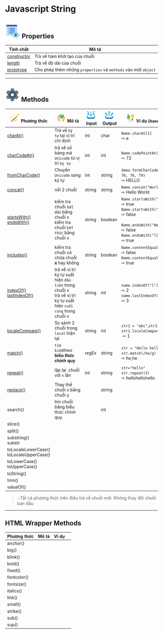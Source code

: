 # Javascript String

## <img src="https://raw.githubusercontent.com/Zenfection/Image/master/2021/04/24-13-17-07-icons8-show_property.png" title="" alt="icons8-show_property.png" width="50"> Properties

| Tính chất                                                                   | Mô tả                                                          |
| --------------------------------------------------------------------------- | -------------------------------------------------------------- |
| [constructor](https://www.w3schools.com/jsref/jsref_constructor_string.asp) | Trả về hàm khởi tạo của chuỗi                                  |
| [length](https://www.w3schools.com/jsref/jsref_length_string.asp)           | Trả về độ dài của chuỗi                                        |
| [prototype](https://www.w3schools.com/jsref/jsref_prototype_string.asp)     | Cho phép thêm những `properties` và `methods` vào một `object` |

---

## ![icons8-settings.png](https://raw.githubusercontent.com/Zenfection/Image/master/2021/04/24-13-18-15-icons8-settings.png) Methods



| ![icons8-magic_wand.png](https://raw.githubusercontent.com/Zenfection/Image/master/2021/04/24-15-21-11-icons8-magic_wand.png) Phương thức | ![icons8-handle_with_care.png](https://raw.githubusercontent.com/Zenfection/Image/master/2021/04/24-15-19-20-icons8-handle_with_care.png) Mô tả | ![icons8-input.png](https://raw.githubusercontent.com/Zenfection/Image/master/2021/04/24-15-18-48-icons8-input.png) Input | ![icons8-output.png](https://raw.githubusercontent.com/Zenfection/Image/master/2021/04/24-15-18-39-icons8-output.png) Output | ![icons8-energy_saving_bulb.png](https://raw.githubusercontent.com/Zenfection/Image/master/2021/04/24-15-20-02-icons8-energy_saving_bulb.png) Ví dụ (`Name` = `Hello`) |
| ----------------------------------------------------------------------------------------------------------------------------------------- | ----------------------------------------------------------------------------------------------------------------------------------------------- | ------------------------------------------------------------------------------------------------------------------------- | ---------------------------------------------------------------------------------------------------------------------------- | ---------------------------------------------------------------------------------------------------------------------------------------------------------------------- |
| [charAt()](https://www.w3schools.com/jsref/jsref_charat.asp)                                                                              | Trả về `ký tự` tại vị trí chỉ định                                                                                                              | int                                                                                                                       | char                                                                                                                         | `Name.charAt[1]`<br>⇨ e                                                                                                                                                |
| [charCodeAt()](https://www.w3schools.com/jsref/jsref_charcodeat.asp)                                                                      | trả về số bảng mã `Unicode` từ vị trí `ký tự`                                                                                                   | int                                                                                                                       | int                                                                                                                          | `Name.codePointAt(0)` <br>⇨ 72                                                                                                                                         |
| [fromCharCode()](https://www.w3schools.com/jsref/jsref_fromcharcode.asp)                                                                  | Chuyển `Unicode` sang ký tự                                                                                                                     | int                                                                                                                       | string                                                                                                                       | `demo.formCharCode(72, 69, 76, 76, 79)`<br>⇨ HELLO                                                                                                                     |
| [concat()](https://www.w3schools.com/jsref/jsref_concat_string.asp)                                                                       | nối 2 chuỗi                                                                                                                                     | string                                                                                                                    | string                                                                                                                       | `Name.concat("World")` <br>⇨ Hello World                                                                                                                               |
| [startsWith()](https://www.w3schools.com/jsref/jsref_startswith.asp)<br>[endsWith()](https://www.w3schools.com/jsref/jsref_endswith.asp)  | kiểm tra chuỗi `bắt đầu` bằng chuỗi x<br>kiểm tra chuỗi `kết thúc` bằng chuỗi x                                                                 | string                                                                                                                    | boolean                                                                                                                      | `Name.startsWith("He")`<br>⇨ true<br>`Name.startsWith("llo")`<br>⇨ false<br><br>`Name.endsWith("He")`<br>⇨ false<br>`Name.endsWith("llo")`<br>⇨ true                   |
| [includes()](https://www.w3schools.com/jsref/jsref_includes.asp)                                                                          | kiểm tra chuỗi có chứa chuỗi **x** hay không                                                                                                    | string                                                                                                                    | boolean                                                                                                                      | `Name.contentEquals("el")`<br>⇨ false<br>`Name.contentEquals("Hello")`<br>⇨ true                                                                                       |
| [indexOf()](https://www.w3schools.com/jsref/jsref_indexof.asp)<br>[lastIndexOf()](https://www.w3schools.com/jsref/jsref_lastindexof.asp)  | trả về vị trí ký tự xuất hiện `đầu tiên` trong chuỗi x<br>trả về vị trí ký tự xuất hiện `cuồi cùng` trong chuỗi x                               | string                                                                                                                    | int                                                                                                                          | `name.indexOf("l")`<br>⇨ 2<br>`name.lastIndexOf("l")`<br>  ⇨ 3                                                                                                         |
| [localeCompare()](https://www.w3schools.com/jsref/jsref_localecompare.asp)                                                                | So sánh 2 chuỗi trong `local` hiện tại                                                                                                          | string                                                                                                                    | int                                                                                                                          | `str1 = "abc"`,`str2 = "ab"`<br>`str1.localeCompare(str2)`<br> ⇨ 1                                                                                                     |
| [match()](https://www.w3schools.com/jsref/jsref_match.asp)                                                                                | `tìm kiếm`theo **biểu thức chính quy**                                                                                                          | regEx                                                                                                                     | string                                                                                                                       | `str = "Hello hell, hehehe"`<br>`str.match(/he/g)`<br>⇨ he,he                                                                                                          |
| [repeat()](https://www.w3schools.com/jsref/jsref_repeat.asp)                                                                              | lặp lại  chuỗi với `n` lần                                                                                                                      | int                                                                                                                       | string                                                                                                                       | `str="hello"`<br>`str.repeat(3)`<br>⇨ hellohellohello                                                                                                                  |
| [replace()](https://www.w3schools.com/jsref/jsref_replace.asp)                                                                            | Thay thế chuỗi x bằng chuỗi y                                                                                                                   |                                                                                                                           | string                                                                                                                       |                                                                                                                                                                        |
| search()                                                                                                                                  | tìm chuỗi bằng biểu thức chính quy                                                                                                              |                                                                                                                           | int                                                                                                                          |                                                                                                                                                                        |
| slice()                                                                                                                                   |                                                                                                                                                 |                                                                                                                           |                                                                                                                              |                                                                                                                                                                        |
| split()                                                                                                                                   |                                                                                                                                                 |                                                                                                                           |                                                                                                                              |                                                                                                                                                                        |
| substring()<br>substr                                                                                                                     |                                                                                                                                                 |                                                                                                                           |                                                                                                                              |                                                                                                                                                                        |
| toLocaleLowerCase()<br>toLocaleUpperCase()                                                                                                |                                                                                                                                                 |                                                                                                                           |                                                                                                                              |                                                                                                                                                                        |
| toLowerCase()<br>toUpperCase()                                                                                                            |                                                                                                                                                 |                                                                                                                           |                                                                                                                              |                                                                                                                                                                        |
| toString()                                                                                                                                |                                                                                                                                                 |                                                                                                                           |                                                                                                                              |                                                                                                                                                                        |
| trim()                                                                                                                                    |                                                                                                                                                 |                                                                                                                           |                                                                                                                              |                                                                                                                                                                        |
| valueOf()                                                                                                                                 |                                                                                                                                                 |                                                                                                                           |                                                                                                                              |                                                                                                                                                                        |

> 💡Tất cả phương thức trên điều trả về chuỗi mới. Không thay đổi chuỗi ban đầu

---

## HTML Wrapper Methods

| Phương thức | Mô tả | Ví dụ |     |
| ----------- | ----- | ----- | --- |
| anchor()    |       |       |     |
| big()       |       |       |     |
| blink()     |       |       |     |
| bold()      |       |       |     |
| fixed()     |       |       |     |
| fontcolor() |       |       |     |
| fontsize()  |       |       |     |
| italics()   |       |       |     |
| link()      |       |       |     |
| small()     |       |       |     |
| strike()    |       |       |     |
| sub()       |       |       |     |
| sup()       |       |       |     |
